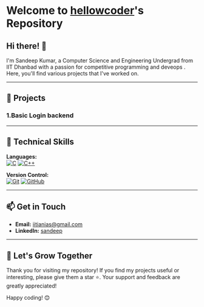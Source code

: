 # Welcome to [hellowcoder](https://github.com/hellowcoder)'s Repository

## Hi there! 👋

I'm Sandeep Kumar, a Computer Science and Engineering Undergrad from IIT Dhanbad with a passion for competitive programming and deveops . Here, you'll find various projects that I've worked on.

---

## 🌟 Projects

### 1.Basic Login backend


---

## 🔧 Technical Skills

**Languages:**  
[![C](https://img.shields.io/badge/-C-00599C?style=flat-square&logo=c&logoColor=white)](https://en.wikipedia.org/wiki/C_(programming_language))
[![C++](https://img.shields.io/badge/-C++-00599C?style=flat-square&logo=c%2B%2B&logoColor=white)](https://isocpp.org/)


**Version Control:**  
[![Git](https://img.shields.io/badge/-Git-F05032?style=flat-square&logo=git&logoColor=white)](https://git-scm.com/)
[![GitHub](https://img.shields.io/badge/-GitHub-181717?style=flat-square&logo=github&logoColor=white)](https://github.com/)

---

## 📫 Get in Touch

- **Email:** iitianias@gmail.com
- **LinkedIn:** [sandeep](https://www.linkedin.com/in/sandeep-kumar-554285311/)

---




## 🌱 Let's Grow Together

Thank you for visiting my repository! If you find my projects useful or interesting, please give them a star ⭐. Your support and feedback are greatly appreciated!

Happy coding! 😊
